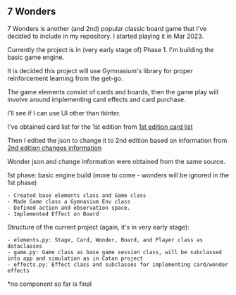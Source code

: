## 7 Wonders

7 Wonders is another (and 2nd) popular classic board game that I've decided to include in my repository. I started playing it in Mar 2023.

Currently the project is in (very early stage of) Phase 1. I'm building the basic game engine.

It is decided this project will use Gymnasium's library for proper reinforcement learning from the get-go.

The game elements consist of cards and boards, then the game play will involve around implementing card effects and card purchase. 

I'll see if I can use UI other than tkinter.

I've obtained card list for the 1st edition from 
[1st edition card list](https://github.com/joffrey-bion/seven-wonders/blob/main/sw-engine/src/main/resources/org/luxons/sevenwonders/engine/data/cards.json)

Then I edited the json to change it to 2nd edition based on information from 
[2nd edition changes information](https://boardgamegeek.com/thread/2491704/changes-old-edition-or-some-them)

Wonder json and change information were obtained from the same source.

1st phase: basic engine build (more to come - wonders will be ignored in the 1st phase)

    - Created base elements class and Game class
    - Made Game class a Gymnasium Env class
    - Defined action and observation space.
    - Implemented Effect on Board

Structure of the current project (again, it's in very early stage):

    - elements.py: Stage, Card, Wonder, Board, and Player class as dataclasses
    - game.py: Game class as base game session class, will be subclassed into app and simulation as in Catan project
    - effects.py: Effect class and subclasses for implementing card/wonder effects

*no component so far is final